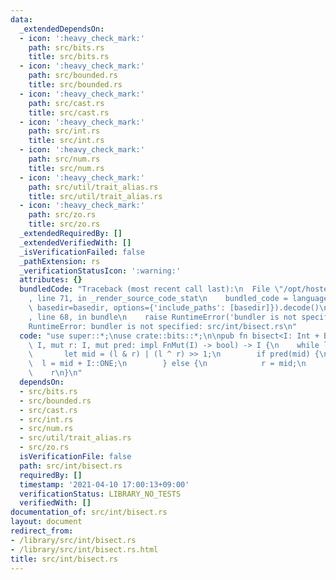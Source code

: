 ```yaml
---
data:
  _extendedDependsOn:
  - icon: ':heavy_check_mark:'
    path: src/bits.rs
    title: src/bits.rs
  - icon: ':heavy_check_mark:'
    path: src/bounded.rs
    title: src/bounded.rs
  - icon: ':heavy_check_mark:'
    path: src/cast.rs
    title: src/cast.rs
  - icon: ':heavy_check_mark:'
    path: src/int.rs
    title: src/int.rs
  - icon: ':heavy_check_mark:'
    path: src/num.rs
    title: src/num.rs
  - icon: ':heavy_check_mark:'
    path: src/util/trait_alias.rs
    title: src/util/trait_alias.rs
  - icon: ':heavy_check_mark:'
    path: src/zo.rs
    title: src/zo.rs
  _extendedRequiredBy: []
  _extendedVerifiedWith: []
  _isVerificationFailed: false
  _pathExtension: rs
  _verificationStatusIcon: ':warning:'
  attributes: {}
  bundledCode: "Traceback (most recent call last):\n  File \"/opt/hostedtoolcache/Python/3.9.4/x64/lib/python3.9/site-packages/onlinejudge_verify/documentation/build.py\"\
    , line 71, in _render_source_code_stat\n    bundled_code = language.bundle(stat.path,\
    \ basedir=basedir, options={'include_paths': [basedir]}).decode()\n  File \"/opt/hostedtoolcache/Python/3.9.4/x64/lib/python3.9/site-packages/onlinejudge_verify/languages/user_defined.py\"\
    , line 68, in bundle\n    raise RuntimeError('bundler is not specified: {}'.format(path.as_posix()))\n\
    RuntimeError: bundler is not specified: src/int/bisect.rs\n"
  code: "use super::*;\nuse crate::bits::*;\n\npub fn bisect<I: Int + Bits>(mut l:\
    \ I, mut r: I, mut pred: impl FnMut(I) -> bool) -> I {\n    while l != r {\n \
    \       let mid = (l & r) | (l ^ r) >> 1;\n        if pred(mid) {\n          \
    \  l = mid + I::ONE;\n        } else {\n            r = mid;\n        }\n    }\n\
    \    r\n}\n"
  dependsOn:
  - src/bits.rs
  - src/bounded.rs
  - src/cast.rs
  - src/int.rs
  - src/num.rs
  - src/util/trait_alias.rs
  - src/zo.rs
  isVerificationFile: false
  path: src/int/bisect.rs
  requiredBy: []
  timestamp: '2021-04-10 17:00:13+09:00'
  verificationStatus: LIBRARY_NO_TESTS
  verifiedWith: []
documentation_of: src/int/bisect.rs
layout: document
redirect_from:
- /library/src/int/bisect.rs
- /library/src/int/bisect.rs.html
title: src/int/bisect.rs
---
```

